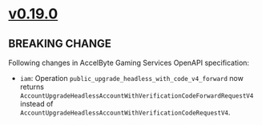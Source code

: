 # [v0.19.0]

## BREAKING CHANGE

Following changes in AccelByte Gaming Services OpenAPI specification:

- `iam`: Operation `public_upgrade_headless_with_code_v4_forward` now returns `AccountUpgradeHeadlessAccountWithVerificationCodeForwardRequestV4` instead of `AccountUpgradeHeadlessAccountWithVerificationCodeRequestV4`.

[v0.19.0]: https://github.com/AccelByte/accelbyte-python-modular-sdk/compare/services-iam/v0.18.0..services-iam/v0.19.0
